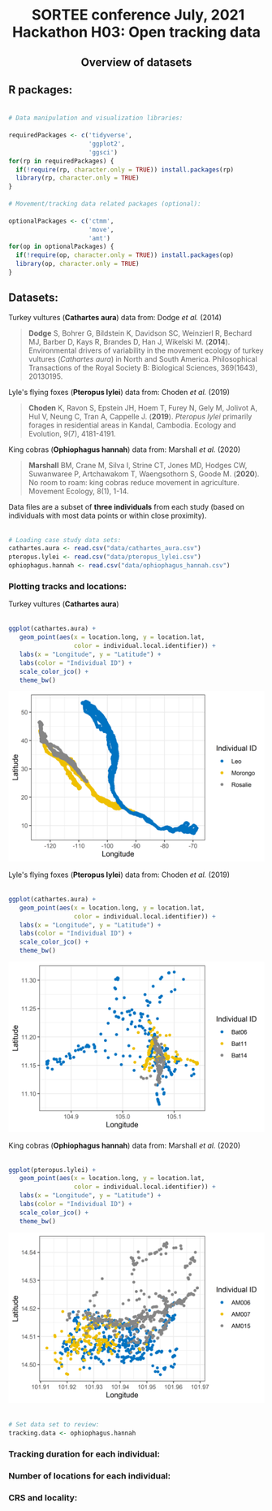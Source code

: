 <h1 align="center">
  &nbsp;SORTEE conference July, 2021<br> Hackathon H03: Open tracking data</h1>
<div align="center">

<h2 align="center">
Overview of datasets
</div>

## R packages:

```r

# Data manipulation and visualization libraries:

requiredPackages <- c('tidyverse',
                      'ggplot2',
                      'ggsci')
for(rp in requiredPackages) {
  if(!require(rp, character.only = TRUE)) install.packages(rp)
  library(rp, character.only = TRUE)
}

# Movement/tracking data related packages (optional):

optionalPackages <- c('ctmm',
                      'move',
                      'amt')
for(op in optionalPackages) {
  if(!require(op, character.only = TRUE)) install.packages(op)
  library(op, character.only = TRUE)
}

```

## Datasets:

Turkey vultures (**Cathartes aura**) data from: Dodge *et al.* (2014)
> **Dodge** S, Bohrer G, Bildstein K, Davidson SC, Weinzierl R, Bechard MJ, Barber D, Kays R, Brandes D, Han J, Wikelski M. (**2014**). Environmental drivers of variability in the movement ecology of turkey vultures (*Cathartes aura*) in North and South America. Philosophical Transactions of the Royal Society B: Biological Sciences, 369(1643), 20130195.

Lyle's flying foxes (**Pteropus lylei**) data from: Choden *et al.* (2019) 
> **Choden** K, Ravon S, Epstein JH, Hoem T, Furey N, Gely M, Jolivot A, Hul V, Neung C, Tran A, Cappelle J.  (**2019**). *Pteropus lylei* primarily forages in residential areas in Kandal, Cambodia. Ecology and Evolution, 9(7), 4181-4191.

King cobras (**Ophiophagus hannah**) data from: Marshall *et al.* (2020)
> **Marshall** BM, Crane M, Silva I, Strine CT, Jones MD, Hodges CW, Suwanwaree P, Artchawakom T, Waengsothorn S, Goode M. (**2020**). No room to roam: king cobras reduce movement in agriculture. Movement Ecology, 8(1), 1-14.

Data files are a subset of **three individuals** from each study (based on individuals with most data points or within close proximity).

```r

# Loading case study data sets:
cathartes.aura <- read.csv("data/cathartes_aura.csv")
pteropus.lylei <- read.csv("data/pteropus_lylei.csv")
ophiophagus.hannah <- read.csv("data/ophiophagus_hannah.csv")

```

### Plotting tracks and locations:

Turkey vultures (**Cathartes aura**)
```r

ggplot(cathartes.aura) +
   geom_point(aes(x = location.long, y = location.lat, 
                  color = individual.local.identifier)) +
   labs(x = "Longitude", y = "Latitude") +
   labs(color = "Individual ID") +
   scale_color_jco() +
   theme_bw()

```
![Vulture locations](outputs/tv_points.png)

Lyle's flying foxes (**Pteropus lylei**) data from: Choden *et al.* (2019) 
```r

ggplot(cathartes.aura) +
   geom_point(aes(x = location.long, y = location.lat, 
                  color = individual.local.identifier)) +
   labs(x = "Longitude", y = "Latitude") +
   labs(color = "Individual ID") +
   scale_color_jco() +
   theme_bw()

```
![Flying fox locations](outputs/ff_points.png)

King cobras (**Ophiophagus hannah**) data from: Marshall *et al.* (2020)
```r

ggplot(pteropus.lylei) +
   geom_point(aes(x = location.long, y = location.lat, 
                  color = individual.local.identifier)) +
   labs(x = "Longitude", y = "Latitude") +
   labs(color = "Individual ID") +
   scale_color_jco() +
   theme_bw()

```
![King cobra locations](outputs/kc_points.png)


```r

# Set data set to review:
tracking.data <- ophiophagus.hannah

```

### Tracking duration for each individual:


### Number of locations for each individual:


### CRS and locality:

